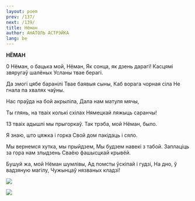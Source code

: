 ```yaml
---
layout: poem
prev: /137/
next: /139/
title: Нёман
author: АНАТОЛЬ АСТРЭЙКА
lang: be
---
```



 
**НЁМАН**

0 Нёман, о бацька мой, Нёман, Як сонца, як дзень дарагі! Касцямі звяругаў шалёных Усланы твае берагі.

Да змогі цябе баранілі Твае баявыя сыны, Каб ворага чорная сіла He гнала па хвалях чаўны.

Нас праўда на бой акрыліла, Дала нам матуля мячы,

Ты глянь, на тваіх колькі схілах Нямецкай ляжыць саранчы!

13 тваіх адышлі мы прыгоркаў. Так трэба, мой Нёман, было.

Я знаю, што цяжка і горка Свой дом пакідаць і сяло.

Мы вернемся хутка, мы прыйдзем, Мы будзем навекі з табой. Заплаціць за гора нам злыдзень Сваёю фашысцкай крывёй.

Бушуй жа, мой Нёман шумлівы, Ад помсты ўскіпай і гудзі, На дно, ў вадзяную магілу, Чужынцаў нязваных кладзі!

![](2022-%D0%9C%D1%96%D0%BD%D1%81%D0%BA-%D0%BB%D1%83%D1%87%D0%BD%D0%B0%D1%81%D1%86%D1%8C-%D0%BC%D1%96%D0%BA%D0%BE%D0%BB%D0%B0-%D0%BC%D1%8F%D1%82%D0%BB%D1%96%D1%86%D0%BA%D1%96_html_6fa912ca43b9a73.jpg)  
  

![](2022-%D0%9C%D1%96%D0%BD%D1%81%D0%BA-%D0%BB%D1%83%D1%87%D0%BD%D0%B0%D1%81%D1%86%D1%8C-%D0%BC%D1%96%D0%BA%D0%BE%D0%BB%D0%B0-%D0%BC%D1%8F%D1%82%D0%BB%D1%96%D1%86%D0%BA%D1%96_html_4b1642ffe1a5c0e5.jpg)  
